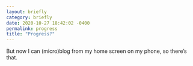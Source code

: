 ```yaml
---
layout: briefly
category: briefly
date: 2020-10-27 18:42:02 -0400
permalink: progress
title: "Progress?"
---
```

But now I can (micro)blog from my home screen on my phone, so there’s that. 
